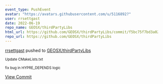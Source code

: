 ```yaml
---
event_type: PushEvent
avatar: "https://avatars.githubusercontent.com/u/5116892?"
user: rrsettgast
date: 2022-06-19
repo_name: GEOSX/thirdPartyLibs
html_url: https://github.com/GEOSX/thirdPartyLibs/commit/f5bc75f7bd3a0281296fed041fc8762b5583452f
repo_url: https://github.com/GEOSX/thirdPartyLibs
---
```


<a href='https://github.com/rrsettgast' target='_blank'>rrsettgast</a> pushed to <a href='https://github.com/GEOSX/thirdPartyLibs' target='_blank'>GEOSX/thirdPartyLibs</a>

<small>Update CMakeLists.txt

fix bug in HYPRE_DEPENDS logic</small>

<a href='https://github.com/GEOSX/thirdPartyLibs/commit/f5bc75f7bd3a0281296fed041fc8762b5583452f' target='_blank'>View Commit</a>